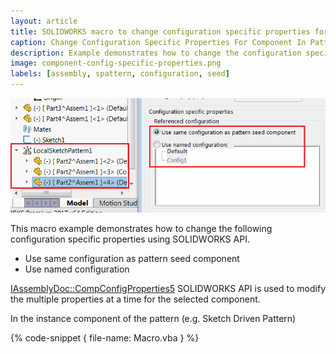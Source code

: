```yaml
---
layout: article
title: SOLIDWORKS macro to change configuration specific properties for component in pattern
caption: Change Configuration Specific Properties For Component In Pattern
description: Example demonstrates how to change the configuration specific properties (use same configuration as pattern seed component or use named configuration) of the component in the pattern using SOLIDWORKS API
image: component-config-specific-properties.png
labels: [assembly, spattern, configuration, seed]
---
```

![Configuration specific properties for the seed component of the sketch driven pattern](component-config-specific-properties.png)

This macro example demonstrates how to change the following configuration specific properties using SOLIDWORKS API.

* Use same configuration as pattern seed component
* Use named configuration

[IAssemblyDoc::CompConfigProperties5](http://help.solidworks.com/2018/english/api/sldworksapi/solidworks.interop.sldworks~solidworks.interop.sldworks.iassemblydoc~compconfigproperties5.html) SOLIDWORKS API is used to modify the multiple properties at a time for the selected component.

In the instance component of the pattern (e.g. Sketch Driven Pattern)

{% code-snippet { file-name: Macro.vba } %}
